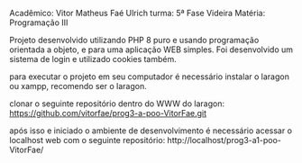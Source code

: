 Acadêmico: Vitor Matheus Faé Ulrich
turma: 5ª Fase Videira
Matéria: Programação III

Projeto desenvolvido utilizando PHP 8 puro e usando programação orientada a objeto, e para uma aplicação WEB simples. Foi desenvolvido um sistema de login e utilizado cookies também.

para executar o projeto em seu computador é necessário instalar o laragon ou xampp, recomendo ser o laragon.

clonar o seguinte repositório dentro do WWW do laragon:
https://github.com/vitorfae/prog3-a-poo-VitorFae.git

após isso e iniciado o ambiente de desenvolvimento é necessário acessar o localhost web com o seguinte repositório:
http://localhost/prog3-a1-poo-VitorFae/
